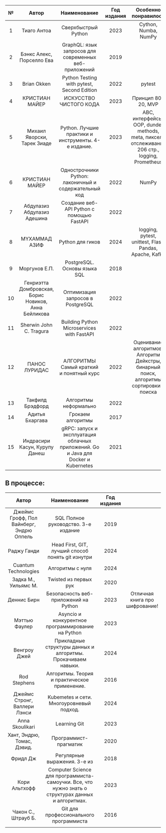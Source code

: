 | №  |                        Автор                         |                                    Наименование                                     | Год издания |                                      Особенно понравилось                                      |
|:--:|:----------------------------------------------------:|:-----------------------------------------------------------------------------------:|:-----------:|:----------------------------------------------------------------------------------------------:|
| 1  |                     Тиаго Антоа                      |                                 Сверхбыстрый Python                                 |    2023     |                                      Cython, Numba, NumPy                                      |
| 2  |              Бэнкс Алекс, Порселло Ева               |                GraphQL: язык запросов для современных веб-приложений                |    2019     |                                                                                                |
| 3  |                     Brian Okken                      |                     Python Testing with pytest, Second Edition                      |    2022     |                                             pytest                                             |
| 4  |                    КРИСТИАН МАЙЕР                    |                               ИСКУССТВО ЧИСТОГО КОДА                                |    2023     |                                      Принцип 80 / 20, MVP                                      |
| 5  |             Михаил Яворски, Тарек Зиаде              |                 Python. Лучшие практики и инструменты. 4-е издание.                 |    2023     | ABC, интерфейсы, OOP, dunder methods, meta, пиксели отслеживания 206 стр., logging, Prometheus |
| 6  |                    КРИСТИАН МАЙЕР                    |                Однострочники Python: лаконичный и содержательный код                |    2022     |                                             NumPy                                              |
| 7  |             Абдулазиз Абдулазиз Адешина              |                      Создание веб-API Python с помощью FastAPI                      |    2022     |                                                                                                |
| 8  |                    MYXAMMAД АЗИФ                     |                                  Python для гиков                                   |    2024     |                    logging, pytest, unittest, Flask, Pandas, Apache, Kafka                     |
| 9  |                    Моргунов Е.П.                     |                            PostgreSQL. Основы языка SQL                             |    2018     |                                                                                                |
| 10 | Генриэтта Домбровская, Борис Новиков, Анна Бейликова |                          Оптимизация запросов в PostgreSQL                          |    2022     |                                                                                                |
| 11 |               Sherwin John C. Tragura                |                     Building Python Microservices with FastAPI                      |    2022     |                                                                                                |
| 12 |                    ПАНОС ЛУРИДАС                     |                       АЛГОРИТМЫ Самый краткий и понятный курс                       |    2022     |    Оценивание алгоритмов, Алгоритм Дейкстры, бинарный поиск, алгоритмы сортировки и поиска     |
| 13 |                   Такфилд Брэдфорд                   |                                Алгоритмы неформально                                |    2022     |                                                                                                |
| 14 |                   Адитья Бхаргава                    |                                  Грокаем алгоритмы                                  |    2017     |                                                                                                |
| 15 |            Индрасири Касун,	Курупу Данеш             | gRPC: запуск и эксплуатация облачных приложений. Go и Java для Docker и Kubernetes  |    2021     |                                                                                                |


## В процессе:

|                  Автор                   |                                            Наименование                                            | Год издания |                                |
|:----------------------------------------:|:--------------------------------------------------------------------------------------------------:|:-----------:|:------------------------------:|
| Джеймс Грофф, Пол Вайнберг, Эндрю Оппель |                                SQL Полное руководство. 3-е издание                                 |    2019     |                                |
|               Раджу Ганди                |                         Head First, GIT, лучший способ понять git изнутри                          |    2024     |                                |
|           Cuantum Technologies           |                                          Алгоритмы с нуля                                          |    2024     |                                |
|           Задка М., Уильямс М.           |                                       Twisted из первых рук                                        |    2020     |                                |
|               Деннис Бирн                |                               Безопасность веб-приложений на Python                                |    2023     | Отличная книга про шифрование! |
|              Мэттью Фаулер               |                         Asyncio и конкурентное программирование на Python                          |    2023     |                                |
|               Венгроу Джей               |                    Прикладные структуры данных и алгоритмы. Прокачиваем навыки.                    |    2024     |                                |
|               Rod Stephens               |                            Алгоритмы. Теория и практическое применение.                            |    2016     |                                |
|       Джеймс Стронг, Валлери Лэнси       |                              Kubemetes и сети. Многоуровневый подход.                              |    2024     |                                |
|             Anna Skoulikari              |                                            Learning Git                                            |    2023     |                                |
|        Хант, Эндрю, Томас, Дэвид.        |                                       Программист-прагматик                                        |    2020     |                                |
|                 Фридл Дж                 |                                    Регулярные выражения. 3-е из                                    |    2018     |                                |
|              Кори Альтхофф               | Computer Science для программиста-самоучки. Все, что нужно знать о структурах данных и алгоритмах. |    2023     |                                |
|           Чакон С., Штрауб Б.            |                               Git для профессионального программиста                               |    2016     |                                |
|                                          |                                                                                                    |             |                                |